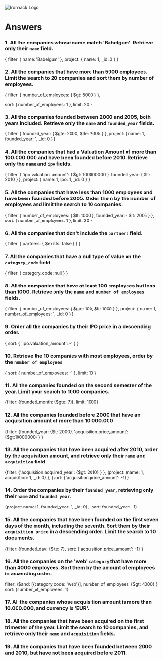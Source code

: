 ![Ironhack Logo](https://i.imgur.com/1QgrNNw.png)

# Answers

### 1. All the companies whose name match 'Babelgum'. Retrieve only their `name` field.

{
filter: {
name: 'Babelgum'
},
project: {
name: 1,
\_id: 0
}
}

### 2. All the companies that have more than 5000 employees. Limit the search to 20 companies and sort them by **number of employees**.

{
filter: {
number_of_employees: {
$gt: 5000
}
},

sort: {
number_of_employees: 1
},
limit: 20
}

### 3. All the companies founded between 2000 and 2005, both years included. Retrieve only the `name` and `founded_year` fields.

{
filter: {
founded_year: {
$gte: 2000,
$lte: 2005
}
},
project: {
name: 1,
founded_year: 1,
\_id: 0
}
}

### 4. All the companies that had a Valuation Amount of more than 100.000.000 and have been founded before 2010. Retrieve only the `name` and `ipo` fields.

{
filter: {
'ipo.valuation_amount': {
$gt: 100000000
},
founded_year: {
$lt: 2010
}
},
project: {
name: 1,
ipo: 1,
\_id: 0
}
}

### 5. All the companies that have less than 1000 employees and have been founded before 2005. Order them by the number of employees and limit the search to 10 companies.

{
filter: {
number_of_employees: {
$lt: 1000
},
founded_year: {
$lt: 2005
}
},
sort: {
number_of_employees: 1
},
limit: 20
}

### 6. All the companies that don't include the `partners` field.

{
filter: {
partners: {
$exists: false
}
}
}

### 7. All the companies that have a null type of value on the `category_code` field.

{
filter: {
category_code: null
}
}

### 8. All the companies that have at least 100 employees but less than 1000. Retrieve only the `name` and `number of employees` fields.

{
filter: {
number_of_employees: {
$gte: 100,
$lt: 1000
}
},
project: {
name: 1,
number_of_employees: 1,
\_id: 0
}
}

### 9. Order all the companies by their IPO price in a descending order.

{
sort: {
'ipo.valuation_amount': -1
}
}

### 10. Retrieve the 10 companies with most employees, order by the `number of employees`

{
sort: {
number_of_employees: -1
},
limit: 10
}

### 11. All the companies founded on the second semester of the year. Limit your search to 1000 companies.

{filter: {founded_month: {$gte: 7}}, limit: 1000}


### 12. All the companies founded before 2000 that have an acquisition amount of more than 10.000.000

{filter: {founded_year: {$lt: 2000}, 'acquisition.price_amount': {$gt:10000000} } }

### 13. All the companies that have been acquired after 2010, order by the acquisition amount, and retrieve only their `name` and `acquisition` field.

{filter: {'acquisition.acquired_year': {$gt: 2010} } },
{project: {name: 1, acquisition: 1, _id: 0} },
{sort: {'acquisition.price_amount': -1} }

### 14. Order the companies by their `founded year`, retrieving only their `name` and `founded year`.

{project: name: 1, founded_year: 1, _id: 0},
{sort: founded_year: -1}

### 15. All the companies that have been founded on the first seven days of the month, including the seventh. Sort them by their `acquisition price` in a descending order. Limit the search to 10 documents.

{filter: {founded_day: {$lte: 7}, sort: {'acquisition.price_amount': -1} }

### 16. All the companies on the 'web' `category` that have more than 4000 employees. Sort them by the amount of employees in ascending order.

filter: {$and: [{category_code: 'web'}], number_of_employees: {$gt: 4000} }
sort: {number_of_employees: 1}

### 17. All the companies whose acquisition amount is more than 10.000.000, and currency is 'EUR'.


### 18. All the companies that have been acquired on the first trimester of the year. Limit the search to 10 companies, and retrieve only their `name` and `acquisition` fields.


### 19. All the companies that have been founded between 2000 and 2010, but have not been acquired before 2011.

